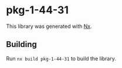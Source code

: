 # pkg-1-44-31

This library was generated with [Nx](https://nx.dev).

## Building

Run `nx build pkg-1-44-31` to build the library.
